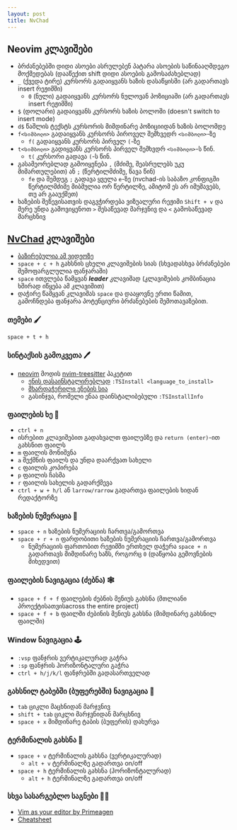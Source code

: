 ```yaml
---
layout: post
title: NvChad 
---
```



## Neovim კლავიშები
- ბრძანებებში დიდი ასოები ასრულებენ პატარა ასოების საწინააღმდეგო მოქმედებას (დააწექით shift დიდი ასოების გამოსაძახებლად)
- `_` (ქვედა ტირე) კურსორს გადაიყვანს ხაზის დასაწყისში (არ გადართავს insert რეჟიმში)
  - `0` (ნული) გადაიყვანს კურსორს ნულოვან პოზიციაში (არ გადართავს insert რეჟიმში)
- `$` (დოლარი) გადაიყვანს კურსორს ხაზის ბოლოში (doesn't switch to insert mode)
- `d$` წაშლის ტექსტს კურსორის მიმდინარე პოზიციიდან ხაზის ბოლომდე
- `f<სიმბოლო>` გადაიყვანს კურსორს პიროველ შემხვედრ `<სიმბოლო>`-ზე
  - `f(` გადაიყვანს კურსორს პირველ `(`-ზე
- `t<სიმბოლო>` გადიყვანს კურსორს პირველ შემხვდრ `<სიმბოლო>`-ს წინ.
  - `t(` კურსორი გადავა `(`-ს წინ.
- გასამეორებლად გამოიყენება `,` (მძიმე, შეასრულებს უკუ მიმართულებით) ან `;` (წერტილმძიმე, წავა წინ)
  - `fe` და შემდეგ `;` გადავა ყველა  `e`-ზე (nvchad-ის საბაზო კონფიგში წერტილმძიმე მიბმულია ორ წერტილზე, ამიტომ ეს არ იმუშავებს, თუ არ გააუქმეთ)
- ხაზების შეწევისათვის დაგვჭირდება ვიზუალური რეჟიმი `Shift + v` და მერე უნდა გამოვიყენოთ `>` შესაწევად მარჯვნივ და `<` გამოსაწევად მარცხნივ

## [NvChad](https://nvchad.com) კლავიშები
- [ბაზირებულია ამ ვიდეოზე](https://youtu.be/Mtgo-nP_r8Y)
- `space + c + h` გახსნის ცხელი კლავიშების სიას (სხვადასხვა ბრძანებები შემოფარგლულია ფანჯარაში)
- `space` ითვლება წამყვან  ***leader*** კლავიშად (კლავიშების კომბინაცია ხშირად იწყება ამ კლავიშით)
- დაჭირე წამყვან კლავიშას `space` და დააყოვნე ერთი წამით, გამოჩნდება ფანჯარა პოტენციური ბრძანებების შემოთავაზებით.

### **თემები** 🖌️
`space + t + h`

### **სინტაქსის გამოკვეთა** 🖊️
- [neovim](https://github.com/neovim/neovim) მოდის [nvim-treesitter](https://github.com/nvim-treesitter/nvim-treesitter) პაკეტით
  - [ენის დასაინსტალირებლად](https://github.com/neovim/neovim) `:TSInstall <language_to_install>`
  - [მხარდაჭერილი ენების სია](https://github.com/nvim-treesitter/nvim-treesitter#supported-languages)
  - გასინჯვა, რომელი ენაა დაინსტალიბებული `:TSInstallInfo`

### **ფაილების ხე** 🌳
- `ctrl + n`
- ისრებით კლავიშებით გადახვალთ ფაილებზე და `return (enter)`-ით გახსნით ფაილს
- `m` ფაილის მონიშვნა
- `a` შექმნის ფაილს და უნდა დაარქვათ სახელი
- `c` ფაილის კოპირება
- `p` ფაილის ჩასმა
- `r` ფაილის სახელის გადარქმევა
- `ctrl + w + h/l` ან `larrow/rarrow` გადართვა ფაილების ხიდან რედაქტორზე

### **ხაზების ნუმერაცია** 🔢
- `space + n` ხაზების ნუმერაციის ჩართვა/გამორთვა
- `space + r + n` ფარდობითი ხაზების ნუმერაციის ჩართვა/გამორთვა
  - ნუმერაციის ფართობით რეჟიმში ერთხელ დაჭერა `space + n` გადართავს მიმდინარე ხაზს, როგორც `0` (დაწყობა გემოვნების მიხედვით)

### **ფაილების ნავიგაცია (ძებნა)** 🕸️
- `space + f + f` ფაილების ძებნის მენიუს გახსნა (მთლიანი პროექტისათვისacross the entire project)
- `space + f + b` ფაილში ძებინის მენიუს გახსნა (მიმდინარე გახსნილ ფაილში)

### **Window ნავიგაცია** 🕹️
- `:vsp` ფანჯრის ვერტიკალურად გაჭრა
- `:sp` ფანჯრის ჰორიზონტალური გაჭრა
- `ctrl + h/j/k/l` ფანჯრებში გადასართველად

### **გახსნილ ტაბებში (ბუფერებში) ნავიგაცია** 📑
- `tab` ციკლი მაცხნიდან მარჯვნივ
- `shift + tab` ციკლი მარჯვნიდან მარცხნივ
- `space + x` მიმდინარე ტაბის (ბუფერის) დახურვა

### **ტერმინალის გახსნა** 🤖
- `space + v` ტერმინალის გახსნა (ვერტიკალურად)
  - `alt + v` ტერმინალზე გადართვა on/off
- `space + h` ტერმინალის გახსნა (ჰორიზონტალურად)
  - `alt + h` ტერმინალზე გადართვა on/off

### **სხვა სასარგებლო საგნები** ✍🏻
- [Vim as your editor by Primeagen](https://youtu.be/X6AR2RMB5tE)
- [Cheatsheet](https://www.reddit.com/r/neovim/comments/12qku4w/nvchad_cheatsheet)
